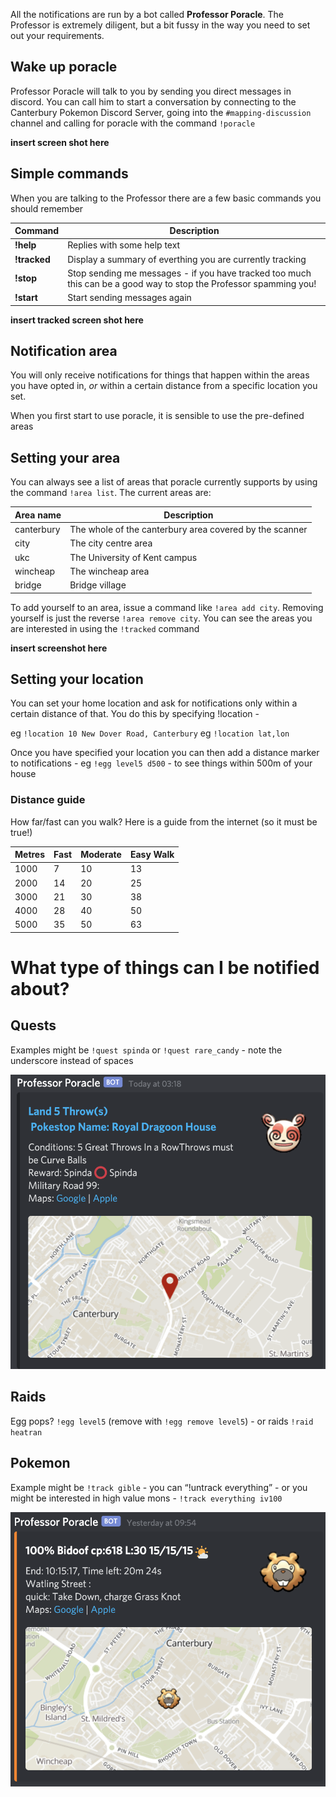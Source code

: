 All the notifications are run by a bot called **Professor Poracle**.  The Professor is extremely diligent, but a bit fussy in the way you need to set out your requirements.

## Wake up poracle
Professor Poracle will talk to you by sending you direct messages in discord.  You can call him to start a conversation by connecting to the Canterbury Pokemon Discord Server, going into the `#mapping-discussion` channel and calling for poracle with the command `!poracle`

**insert screen shot here**

## Simple commands

When you are talking to the Professor there are a few basic commands you should remember

Command | Description
--- | ---
**!help** | Replies with some help text
**!tracked** | Display a summary of everthing you are currently tracking
**!stop** | Stop sending me messages - if you have tracked too much this can be a good way to stop the Professor spamming you!
**!start** | Start sending messages again

**insert tracked screen shot here**

## Notification area

You will only receive notifications for things that happen within the areas you have opted in, _or_ within a certain distance from a specific location you set.


When you first start to use poracle, it is sensible to use the pre-defined areas

## Setting your area

You can always see a list of areas that poracle currently supports by using the command `!area list`. The current areas are:

Area name | Description
--- | ---
canterbury | The whole of the canterbury area covered by the scanner
city | The city centre area
ukc | The University of Kent campus
wincheap | The wincheap area
bridge | Bridge village

To add yourself to an area, issue a command like `!area add city`.  Removing yourself is just the reverse `!area remove city`.  You can see the areas you are interested in using the `!tracked` command

**insert screenshot here**

## Setting your location

You can set your home location and ask for notifications only within a certain distance of that. You do this by specifying !location -

eg `!location 10 New Dover Road, Canterbury` 
eg `!location lat,lon`

Once you have specified your location you can then add a distance marker to notifications - eg `!egg level5 d500` - to see things within 500m of your house

### Distance guide

How far/fast can you walk? Here is a guide from the internet (so it must be true!)

Metres | Fast | Moderate | Easy Walk 
---|---|---|---
 1000   |   7   |    10    |     13 
 2000   |   14  |    20    |     25 
 3000   |   21  |    30    |     38 
 4000   |   28  |    40    |     50 
 5000   |   35  |    50    |     63

# What type of things can I be notified about?

## Quests
Examples might be  `!quest spinda` or `!quest rare_candy` - note the underscore instead of spaces

![Quest](img/discord-quest.png)

## Raids
Egg pops? `!egg level5` (remove with `!egg remove level5`) - or raids `!raid heatran`

## Pokemon

Example might be `!track gible` - you can “!untrack everything” - or you might be interested in high value mons - `!track everything iv100`

![Pokemon](img/discord-pokemon.png)


